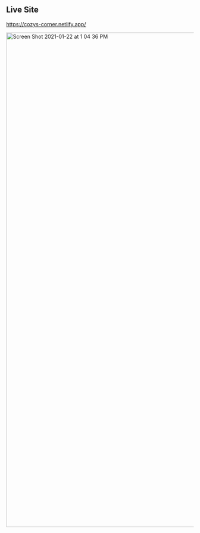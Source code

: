 ## Live Site

https://cozys-corner.netlify.app/

<img width="1327" alt="Screen Shot 2021-01-22 at 1 04 36 PM" src="https://user-images.githubusercontent.com/44248618/105527980-64cca780-5cb2-11eb-9e77-55cddbb38a28.png">
